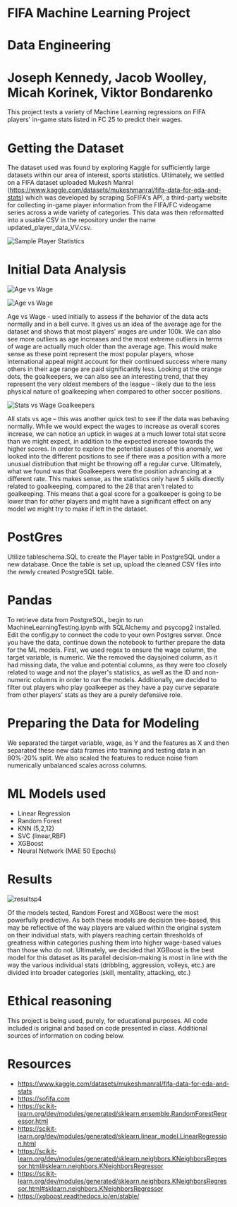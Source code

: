 # FIFA Machine Learning Project
# Data Engineering
# Joseph Kennedy, Jacob Woolley, Micah Korinek, Viktor Bondarenko
This project tests a variety of Machine Learning regressions on FIFA players' in-game stats listed in FC 25 to predict their wages.
# Getting the Dataset
The dataset used was found by exploring Kaggle for sufficiently large datasets within our area of interest, sports statistics. Ultimately, we settled on a FIFA dataset uploaded Mukesh Manral (https://www.kaggle.com/datasets/mukeshmanral/fifa-data-for-eda-and-stats) which was developed by scraping SoFIFA's API, a third-party website for collecting in-game player information from the FIFA/FC videogame series across a wide variety of categories. This data was then reformatted into a usable CSV in the repository under the name updated_player_data_VV.csv.

![Sample Player Statistics](https://github.com/user-attachments/assets/8f65b906-3df4-4d91-98bb-5d03e98326aa)


# Initial Data Analysis

![Age vs Wage](https://github.com/user-attachments/assets/3affe13d-eeda-4ca0-8a37-4d64b310dc69)

![Age vs Wage](https://github.com/user-attachments/assets/52f7c3ff-d300-4b7e-81c2-cab06f8c31b0)

Age vs Wage - used initially to assess if the behavior of the data acts normally and in a bell curve. It gives us an idea of the average age for the dataset and shows that most players’ wages are under 100k. We can also see more outliers as age increases and the most extreme outliers in terms of wage are actually much older than the average age. This would make sense as these point represent the most popular players, whose international appeal might account for their continued success where many others in their age range are paid significantly less. Looking at the orange dots, the goalkeepers, we can also see an interesting trend, that they represent the very oldest members of the league – likely due to the less physical nature of goalkeeping when compared to other soccer positions.

![Stats vs Wage Goalkeepers](https://github.com/user-attachments/assets/edef4369-a080-43a2-880c-648cceb82a49)

All stats vs age – this was another quick test to see if the data was behaving normally. While we would expect the wages to increase as overall scores increase, we can notice an uptick in wages at a much lower total stat score than we might expect, in addition to the expected increase towards the higher scores. In order to explore the potential causes of this anomaly, we looked into the different positions to see if there was a position with a more unusual distribution that might be throwing off a regular curve. Ultimately, what we found was that Goalkeepers were the position advancing at a different rate. This makes sense, as the statistics only have 5 skills directly related to goalkeeping, compared to the 28 that aren’t related to goalkeeping. This means that a goal score for a goalkeeper is going to be lower than for other players and might have a significant effect on any model we might try to make if left in the dataset.

# PostGres
  Utilize tableschema.SQL to create the Player table in PostgreSQL under a new database. Once the table is set up, upload the cleaned CSV files into the newly created PostgreSQL table. 

# Pandas
  To retrieve data from PostgreSQL, begin to run MachineLearningTesting.ipynb with SQLAlchemy and psycopg2 installed. Edit the config.py to connect the code to your own Postgres server. Once you have the data, continue down the notebook to further prepare the data for the ML models. First, we used regex to ensure the wage column, the target variable, is numeric. We the removed the daysjoined column, as it had missing data, the value and potential columns, as they were too closely related to wage and not the player's statistics, as well as the ID and non-numeric columns in order to run the models. Additionally, we decided to filter out players who play goalkeeper as they have a pay curve separate from other players' stats as they are a purely defensive role.

# Preparing the Data for Modeling
We separated the target variable, wage, as Y and the features as X and then separated these new data frames into training and testing data in an 80%-20% split. We also scaled the features to reduce noise from numerically unbalanced scales across columns.

# ML Models used
- Linear Regression
- Random Forest
- KNN (5,2,12)
- SVC (linear,RBF)
- XGBoost
- Neural Network (MAE 50 Epochs)

# Results
![resultsp4](https://github.com/user-attachments/assets/c61f372b-f0dc-416b-acd9-e7ba405b4561)

Of the models tested, Random Forest and XGBoost were the most powerfully predictive. As both these models are decision tree-based, this may be reflective of the way players are valued within the original system on their individual stats, with players reaching certain thresholds of greatness within categories pushing them into higher wage-based values than those who do not. Ultimately, we decided that XGBoost is the best model for this dataset as its parallel decision-making is most in line with the way the various individual stats (dribbling, aggression, volleys, etc.) are divided into broader categories (skill, mentality, attacking, etc.)


# Ethical reasoning
This project is being used, purely, for educational purposes. All code included is original and based on code presented in class. Additional sources of information on coding below.

# Resources
- https://www.kaggle.com/datasets/mukeshmanral/fifa-data-for-eda-and-stats
- https://sofifa.com
- https://scikit-learn.org/dev/modules/generated/sklearn.ensemble.RandomForestRegressor.html
- https://scikit-learn.org/dev/modules/generated/sklearn.linear_model.LinearRegression.html
- https://scikit-learn.org/dev/modules/generated/sklearn.neighbors.KNeighborsRegressor.html#sklearn.neighbors.KNeighborsRegressor
- https://scikit-learn.org/dev/modules/generated/sklearn.neighbors.KNeighborsRegressor.html#sklearn.neighbors.KNeighborsRegressor
- https://xgboost.readthedocs.io/en/stable/
